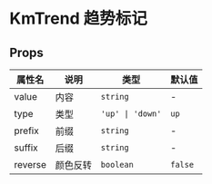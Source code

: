 # KmTrend 趋势标记

## Props

| 属性名  | 说明     | 类型             | 默认值  |
| ------- | -------- | ---------------- | ------- |
| value   | 内容     | `string`         | -       |
| type    | 类型     | `'up' \| 'down'` | `up`    |
| prefix  | 前缀     | `string`         | -       |
| suffix  | 后缀     | `string`         | -       |
| reverse | 颜色反转 | `boolean`        | `false` |
